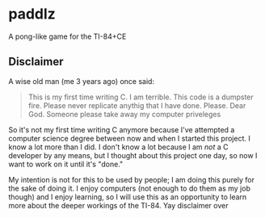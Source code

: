 # paddlz

A pong-like game for the TI-84+CE

## Disclaimer

A wise old man (me 3 years ago) once said:
> This is my first time writing C. I am terrible. This code is a dumpster fire.
Please never replicate anythig that I have done. Please. Dear God.
Someone please take away my computer priveleges

So it's not my first time writing C anymore because I've attempted a computer science degree between now and when I started this project. I know a lot more than I did. I don't know a lot because I am *not* a C developer by any means, but I thought about this project one day, so now I want to work on it until it's "done."

My intention is not for this to be used by people; I am doing this purely for the sake of doing it. I enjoy computers (not enough to do them as my job though) and I enjoy learning, so I will use this as an opportunity to learn more about the deeper workings of the TI-84. Yay disclaimer over
